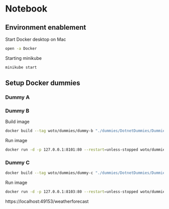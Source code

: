 # Notebook

## Environment enablement

Start Docker desktop on Mac

```bash
open -a Docker
```

Starting minikube

```bash
minikube start
```

## Setup Docker dummies

### Dummy A

### Dummy B

Build image

```bash
docker build --tag woto/dummies/dummy-b "./dummies/DotnetDummies/Dummies.DummyB"
```

Run image

```bash
docker run -d -p 127.0.0.1:8101:80 --restart=unless-stopped woto/dummies/dummy-b
```

### Dummy C

```bash
docker build --tag woto/dummies/dummy-c "./dummies/DotnetDummies/Dummies.DummyC"
```

Run image

```bash
docker run -d -p 127.0.0.1:8103:80 --restart=unless-stopped woto/dummies/dummy-c
```

https://localhost:49153/weatherforecast
